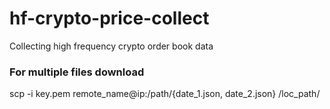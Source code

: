 # hf-crypto-price-collect
Collecting high frequency crypto order book data

### For multiple files download
scp -i key.pem remote_name@ip:/path/{date_1.json, date_2.json} /loc_path/
